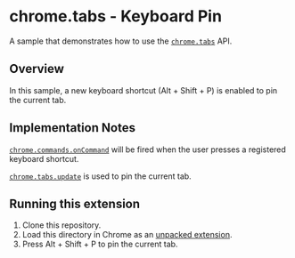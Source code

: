 # chrome.tabs - Keyboard Pin

A sample that demonstrates how to use the [`chrome.tabs`](https://developer.chrome.com/docs/extensions/reference/tabs/) API.

## Overview

In this sample, a new keyboard shortcut (Alt + Shift + P) is enabled to pin the current tab.

## Implementation Notes

[`chrome.commands.onCommand`](https://developer.chrome.com/docs/extensions/reference/commands/#event-onCommand) will be fired when the user presses a registered keyboard shortcut.

[`chrome.tabs.update`](https://developer.chrome.com/docs/extensions/reference/tabs/#method-update) is used to pin the current tab.

## Running this extension

1. Clone this repository.
2. Load this directory in Chrome as an [unpacked extension](https://developer.chrome.com/docs/extensions/mv3/getstarted/development-basics/#load-unpacked).
3. Press Alt + Shift + P to pin the current tab.
